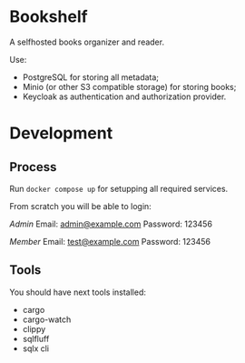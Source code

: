 Bookshelf
=========

A selfhosted books organizer and reader.

Use:
- PostgreSQL for storing all metadata;
- Minio (or other S3 compatible storage) for storing books;
- Keycloak as authentication and authorization provider.

Development
===========

Process
-------

Run `docker compose up` for setupping all required services.

From scratch you will be able to login:

*Admin*
Email: admin@example.com
Password: 123456

*Member*
Email: test@example.com
Password: 123456

Tools
-----

You should have next tools installed:
- cargo
- cargo-watch
- clippy
- sqlfluff
- sqlx cli
